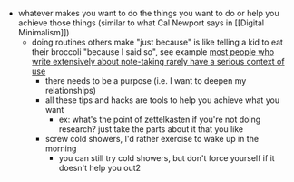 - whatever makes you want to do the things you want to do or help you achieve those things (similar to what Cal Newport says in [[Digital Minimalism]])
	- doing routines others make "just because" is like telling a kid to eat their broccoli "because I said so", see example [most people who write extensively about note-taking rarely have a serious context of use](https://notes.andymatuschak.org/z51q8prEJzs5Jqa5WPThYoV)
		- there needs to be a purpose (i.e. I want to deepen my relationships)
		- all these tips and hacks are tools to help you achieve what you want
			- ex: what's the point of zettelkasten if you're not doing research? just take the parts about it that you like
		- screw cold showers, I'd rather exercise to wake up in the morning
			- you can still try cold showers, but don't force yourself if it doesn't help you out2
